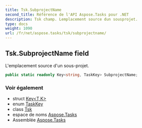 ```yaml
---
title: Tsk.SubprojectName
second_title: Référence de l'API Aspose.Tasks pour .NET
description: Tsk champ. Lemplacement source dun sousprojet.
type: docs
weight: 1090
url: /fr/net/aspose.tasks/tsk/subprojectname/
---
```

## Tsk.SubprojectName field

L'emplacement source d'un sous-projet.

```csharp
public static readonly Key<string, TaskKey> SubprojectName;
```

### Voir également

* struct [Key&lt;T,K&gt;](../../key-2/)
* enum [TaskKey](../../taskkey/)
* class [Tsk](../)
* espace de noms [Aspose.Tasks](../../tsk/)
* Assemblée [Aspose.Tasks](../../../)


